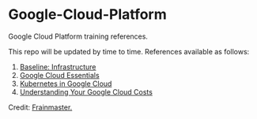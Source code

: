 # Google-Cloud-Platform 
Google Cloud Platform training references.

This repo will be updated by time to time. References available as follows:
1. [Baseline: Infrastructure](https://github.com/Ap0k4L1p5/Google-Cloud-Platform/blob/master/GCP_Folder/Baseline_Infrastructure.txt)
2. [Google Cloud Essentials](https://github.com/Ap0k4L1p5/Google-Cloud-Platform/blob/master/GCP_Folder/Google_Cloud_Essentials.txt)
3. [Kubernetes in Google Cloud](https://github.com/Ap0k4L1p5/Google-Cloud-Platform/blob/master/GCP_Folder/Kubernetes_in_GCloud.txt)
4. [Understanding Your Google Cloud Costs](https://github.com/Ap0k4L1p5/Google-Cloud-Platform/blob/master/GCP_Folder/Quiz_GCloud_Costs.txt)

Credit:
[Frainmaster.](https://github.com/frainmaster)
